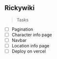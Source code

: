 ## Rickywiki

> Tasks
* [ ] Pagination
* [ ] Character info page
* [ ] Navbar
* [ ] Location info page
* [ ] Deploy on vercel
